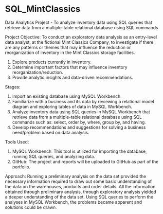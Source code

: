 # SQL_MintClassics
 Data Analytics Project - To analyze inventory data using SQL queries that retrieve data from a multiple-table relational database using SQL commands

Project Objective:
To conduct an exploratory data analysis as an entry-level data analyst, at the fictional Mint Classics Company, to investigate if there are any patterns or themes that may influence the reduction or reorganization of inventory in the Mint Classics storage facilities.
1) Explore products currently in inventory.
2) Determine important factors that may influence inventory reorganization/reduction.
3) Provide analytic insights and data-driven recommendations.

Stages:
1) Import an existing database using MySQL Workbench. 
2) Familiarize with a business and its data by reviewing a relational model diagram and exploring tables of data in MySQL Workbench. 
3) Analyze inventory data using SQL queries in MySQL Workbench that retrieve data from a multiple-table relational database using SQL commands such as: select, order by, where, group by, and having.
4) Develop recommendations and suggestions for solving a business need/problem based on data analysis.

Tools Used:
1) MySQL Workbench:  This tool is utilized for importing the database, running SQL queries, and analyzing data.
2) GitHub:  The project and reports will be uploaded to GitHub as part of the portfolio.

Approach:
Running a preliminary analysis on the data set provided the necessary information required to draw out some basic understanding of the data on the warehouses, products and order details. All the information obtained through preliminary analysis, through exploratory analysis yielded a deeper understanding of the data set.
Using SQL queries to perform the analyses in MySQL Workbench, the problems became apparent and solutions could be drawn.
